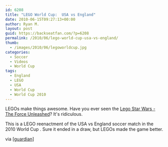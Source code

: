 ```yaml
---
id: 6208
title: "LEGO World Cup:  USA vs England"
date: 2010-06-15T09:27:13+00:00
author: Ryan M.
layout: post
guid: https://backseatfan.com/?p=6208
permalink: /2010/06/lego-world-cup-usa-vs-england/
thumb:
  - /images/2010/06/legoworldcup.jpg
categories:
  - Soccer
  - Videos
  - World Cup
tags:
  - England
  - LEGO
  - USA
  - World Cup
  - World Cup 2010
---
```


<div class="entry">
  <p>
    LEGOs make things awesome. Have you ever seen the <a href="http://www.youtube.com/watch?v=ijpH6an-JIQ">Lego Star Wars - The Force Unleashed</a>? It's ridiculous.
  </p>

  <p>
    This is a LEGO reenactment of the USA vs England soccer match in the 2010 World Cup . Sure it ended in a draw, but LEGOs made the game better.<br />
  </p>

  <p>
    via [<a href="http://www.guardian.co.uk">guardian</a>]
  </p>
</div>
